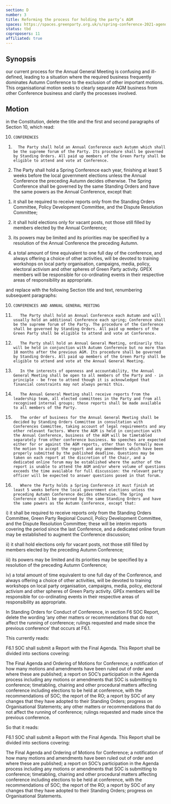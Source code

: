 ```yaml
---
section: D
number: 3
title: Reforming the process for holding the party’s AGM
spaces: https://spaces.greenparty.org.uk/s/spring-conference-2021-agenda-forum2/?contentId=77825
status: tbd
coproposers: 11
affiliated: true
---
```

## Synopsis

our current process for the Annual General Meeting is confusing and ill-defined, leading to a situation where the required business frequently dominates Autumn Conference to the exclusion of other important motions. This organisational motion seeks to clearly separate AGM business from other Conference business and clarify the processes involved.

## Motion

in the Constitution, delete the title and the first and second paragraphs of Section 10, which read:

10.     CONFERENCES

1)       The Party shall hold an Annual Conference each Autumn which shall be the supreme forum of the Party. Its procedure shall be governed by Standing Orders. All paid up members of the Green Party shall be eligible to attend and vote at Conference.

2) The Party shall hold a Spring Conference each year, finishing at least 5 weeks before the local government elections unless the Annual Conference the preceding Autumn decides otherwise. The Spring Conference shall be governed by the same Standing Orders and have the same powers as the Annual Conference, except that:

1. it shall be required to receive reports only from the Standing Orders Committee, Policy Development Committee, and the Dispute Resolution Committee;

2. it shall hold elections only for vacant posts, not those still filled by members elected by the Annual Conference;

3. its powers may be limited and its priorities may be specified by a resolution of the Annual Conference the preceding Autumn.

4. a total amount of time equivalent to one full day of the conference, and always offering a choice of other activities, will be devoted to training workshops on local party organisation, campaigns, media, policy, electoral activism and other spheres of Green Party activity. GPEX members will be responsible for co-ordinating events in their respective areas of responsibility as appropriate.

and replace with the following Section title and text, renumbering subsequent paragraphs:

10.     CONFERENCES AND ANNUAL GENERAL MEETING

1.        The Party shall hold an Annual Conference each Autumn and will usually hold an additional Conference each spring; Conference shall be the supreme forum of the Party. The procedure of the Conference shall be governed by Standing Orders. All paid up members of the Green Party shall be eligible to attend and vote at Conference.

2.        The Party shall hold an Annual General Meeting, ordinarily this will be held in conjunction with Autumn Conference but no more than 18 months after the previous AGM. Its procedure shall be governed by Standing Orders. All paid up members of the Green Party shall be eligible to attend and vote at the Annual General Meeting.

3.        In the interests of openness and accountability, the Annual General Meeting shall be open to all members of the Party and - in principle - be free to attend though it is acknowledged that financial constraints may not always permit this.

4.        The Annual General Meeting shall receive reports from the leadership team, all elected committees in the Party and from all recognised internal groups; these reports shall be made available to all members of the Party.

5.        The order of business for the Annual General Meeting shall be decided by Standing Orders Committee in consultation with Conferences Committee, taking account of legal requirements and any other relevant factors. Where the AGM is held in conjunction with the Annual Conference, business of the AGM will be timetabled separately from other conference business. No speeches are expected either for or against the AGM reports, other than to formally move the motion to accept the report and any amendments which have been properly submitted by the published deadline. Questions may be taken on each report at the discretion of the Chair, and a dedicated online forum may be established where the author of the report is unable to attend the AGM and/or where volume of questions exceeds the time available for full discussion: the relevant party officer will be expected to answer questions posed in that forum.

6.        Where the Party holds a Spring Conference it must finish at least 5 weeks before the local government elections unless the preceding Autumn Conference decides otherwise. The Spring Conference shall be governed by the same Standing Orders and have the same powers as the Autumn Conference, except that:

i) it shall be required to receive reports only from the Standing Orders Committee, Green Party Regional Council, Policy Development Committee, and the Dispute Resolution Committee; these will be interim reports covering the period since the last Conference, and a dedicated online forum may be established to augment the Conference discussion;

ii) it shall hold elections only for vacant posts, not those still filled by members elected by the preceding Autumn Conference;

iii) its powers may be limited and its priorities may be specified by a resolution of the preceding Autumn Conference;

iv) a total amount of time equivalent to one full day of the Conference, and always offering a choice of other activities, will be devoted to training workshops on local party organisation, campaigns, media, policy, electoral activism and other spheres of Green Party activity. GPEx members will be responsible for co-ordinating events in their respective areas of responsibility as appropriate.

In Standing Orders for Conduct of Conference, in section F6 SOC Report, delete the wording ‘any other matters or recommendations that do not affect the running of conference; rulings requested and made since the previous conference’ that occurs at F6.1.

This currently reads:

F6.1 SOC shall submit a Report with the Final Agenda. This Report shall be divided into sections covering:

The Final Agenda and Ordering of Motions for Conference; a notification of how many motions and amendments have been ruled out of order and where these are published; a report on SOC’s participation in the Agenda process including any motions or amendments that SOC is submitting to conference; timetabling, chairing and other procedural matters affecting conference including elections to be held at conference, with the recommendations of SOC; the report of the RO; a report by SOC of any changes that they have adopted to their Standing Orders; progress on Organisational Statements; any other matters or recommendations that do not affect the running of conference; rulings requested and made since the previous conference.

So that it reads:

F6.1 SOC shall submit a Report with the Final Agenda. This Report shall be divided into sections covering:

The Final Agenda and Ordering of Motions for Conference; a notification of how many motions and amendments have been ruled out of order and where these are published; a report on SOC’s participation in the Agenda process including any motions or amendments that SOC is submitting to conference; timetabling, chairing and other procedural matters affecting conference including elections to be held at conference, with the recommendations of SOC; the report of the RO; a report by SOC of any changes that they have adopted to their Standing Orders; progress on Organisational Statements.
